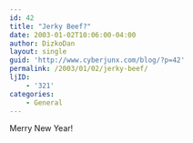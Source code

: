 ```yaml
---
id: 42
title: "Jerky Beef?"
date: 2003-01-02T10:06:00-04:00
author: DizkoDan
layout: single
guid: 'http://www.cyberjunx.com/blog/?p=42'
permalink: /2003/01/02/jerky-beef/
ljID:
    - '321'
categories:
    - General
---
```


Merry New Year!